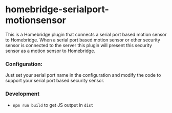 # homebridge-serialport-motionsensor

This is a Homebridge plugin that connects a serial port based motion sensor to Homebridge.  When a serial port based motion sensor or other security sensor is connected to the server this plugin will present this security sensor as a motion sensor to Homebridge.

### Configuration:

Just set your serial port name in the configuration and modify the code to support your serial port based security sensor.

### Development
- `npm run build` to get JS output in `dist`
